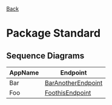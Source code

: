 
[Back](../README.md)
# Package Standard

## Sequence Diagrams
| AppName | Endpoint |
| - | - | 
| Bar | [BarAnotherEndpoint](BarAnotherEndpoint.md) |
| Foo | [FoothisEndpoint](FoothisEndpoint.md) |
